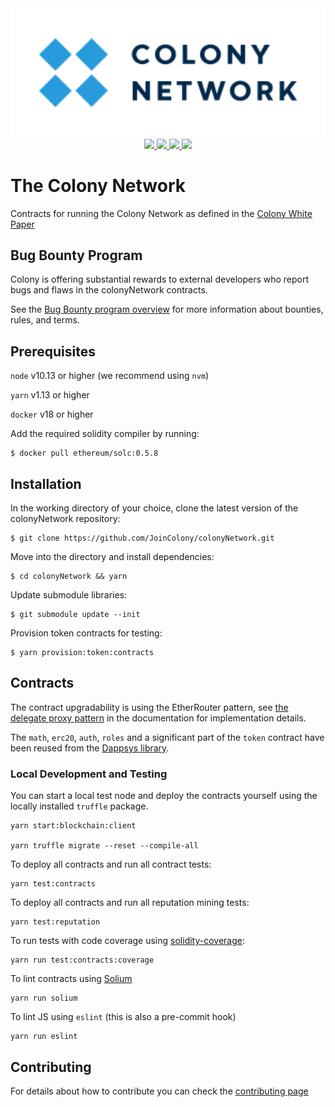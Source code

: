 <div align="center">
  <img src="/docs/img/colonyNetwork_color.svg" width="600" />
</div>
<div align="center">
  <a href="https://circleci.com/gh/JoinColony/colonyNetwork">
    <img src="https://circleci.com/gh/JoinColony/colonyNetwork.svg?style=shield" />
  </a>
  <a href="https://greenkeeper.io/">
    <img src="https://badges.greenkeeper.io/JoinColony/colonyNetwork.svg" />
  </a>
  <a href="https://gitter.im/JoinColony/colonyNetwork">
    <img src="https://img.shields.io/gitter/room/TechnologyAdvice/Stardust.svg" />
  </a>
  <a href="https://build.colony.io/">
    <img src="https://img.shields.io/discourse/https/build.colony.io/status.svg" />
  </a>
</div>

# The Colony Network

Contracts for running the Colony Network as defined in the [Colony White Paper](https://colony.io/whitepaper.pdf)

## Bug Bounty Program
Colony is offering substantial rewards to external developers who report bugs and flaws in the colonyNetwork contracts.

See the [Bug Bounty program overview](./_bug_rules.md) for more information about bounties, rules, and terms.

## Prerequisites

`node` v10.13 or higher (we recommend using `nvm`)

`yarn` v1.13 or higher

`docker` v18 or higher

Add the required solidity compiler by running:
```
$ docker pull ethereum/solc:0.5.8
```

## Installation

In the working directory of your choice, clone the latest version of the colonyNetwork repository:

```
$ git clone https://github.com/JoinColony/colonyNetwork.git
```

Move into the directory and install dependencies:

```
$ cd colonyNetwork && yarn
```

Update submodule libraries:
```
$ git submodule update --init
```

Provision token contracts for testing:

```
$ yarn provision:token:contracts
```

## Contracts
The contract upgradability is using the EtherRouter pattern, see [the delegate proxy pattern](https://docs.colony.io/colonynetwork/docs-upgrade-design/) in the documentation for implementation details.

The `math`, `erc20`, `auth`, `roles` and a significant part of the `token` contract have been reused from the [Dappsys library](https://github.com/dapphub/dappsys-monolithic).

### Local Development and Testing

You can start a local test node and deploy the contracts yourself using the locally installed `truffle` package.

```
yarn start:blockchain:client

yarn truffle migrate --reset --compile-all
```

To deploy all contracts and run all contract tests:
```
yarn test:contracts
```
To deploy all contracts and run all reputation mining tests:
```
yarn test:reputation
```
To run tests with code coverage using [solidity-coverage](https://github.com/sc-forks/solidity-coverage):
```
yarn run test:contracts:coverage
```
To lint contracts using [Solium](https://github.com/duaraghav8/Solium)
```
yarn run solium
```

To lint JS using `eslint` (this is also a pre-commit hook)
```
yarn run eslint
```

## Contributing
For details about how to contribute you can check the [contributing page](CONTRIBUTING.md)
